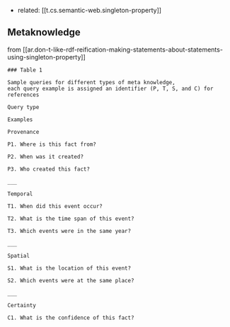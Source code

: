 
- related: [[t.cs.semantic-web.singleton-property]]


## Metaknowledge

from [[ar.don-t-like-rdf-reification-making-statements-about-statements-using-singleton-property]]

```
### Table 1

Sample queries for different types of meta knowledge, 
each query example is assigned an identifier (P, T, S, and C) for references

Query type

Examples

Provenance

P1. Where is this fact from?

P2. When was it created?

P3. Who created this fact?

___

Temporal

T1. When did this event occur?

T2. What is the time span of this event?

T3. Which events were in the same year?

___

Spatial

S1. What is the location of this event?

S2. Which events were at the same place?

___

Certainty

C1. What is the confidence of this fact?

```

